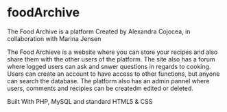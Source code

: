 # foodArchive

The Food Archive is a platform Created by Alexandra Cojocea, in collaboration with Marina Jensen

The Food Archieve is a website where you can store your recipes and also share them with the other users of the platform. The site also has a forum where logged users can ask and snwer questions in regards to cooking. 
Users can create an account to have access to other functions, but anyone can search the database.
The platform also has an admin pannel where users, comments and recipies can be createdm edited or deleted.

Built With PHP, MySQL and standard HTML5 & CSS
